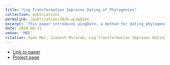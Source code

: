 ```yaml
---
title: "Log Transformation Improves Dating of Phylogenies"
collection: publications
permalink: /publication/2020-wLogDate
excerpt: 'This paper introduces wLogDate, a method for dating phylogenetic trees. wLogDate infers time tree following molecular clock principle: it minimizes the variance of the mutation rates in log scale (hence the term logDate).'
date: 2020-08-31
venue: 'MBE'
citation: Uyen Mai, Siavash Mirarab, Log Transformation Improves Dating of Phylogenies, Molecular Biology and Evolution, msaa222, https://doi.org/10.1093/molbev/msaa222
---
```

* [Link to paper](https://doi.org/10.1093/molbev/msaa222)
* [Project page](https://uym2.github.io/wLogDate/)
